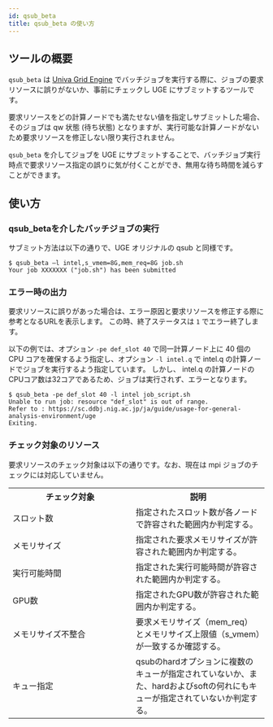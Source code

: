 ```yaml
---
id: qsub_beta
title: qsub_beta の使い方
---
```


## ツールの概要

`qsub_beta` は [Univa Grid Engine](/software/univa_grid_engine) でバッチジョブを実行する際に、ジョブの要求リソースに誤りがないか、事前にチェックし UGE にサブミットするツールです。

要求リソースをどの計算ノードでも満たせない値を指定しサブミットした場合、そのジョブは qw 状態 (待ち状態) となりますが、実行可能な計算ノードがないため要求リソースを修正しない限り実行されません。

`qsub_beta` を介してジョブを UGE にサブミットすることで、バッチジョブ実行時点で要求リソース指定の誤りに気が付くことができ、無用な待ち時間を減らすことができます。

## 使い方

### qsub_betaを介したバッチジョブの実行

サブミット方法は以下の通りで、UGE オリジナルの qsub と同様です。

```
$ qsub_beta –l intel,s_vmem=8G,mem_req=8G job.sh
Your job XXXXXXX ("job.sh") has been submitted
```

### エラー時の出力

要求リソースに誤りがあった場合は、エラー原因と要求リソースを修正する際に参考となるURLを表示します。
この時、終了ステータスは `1` でエラー終了します。

以下の例では、オプション `-pe def_slot 40` で同一計算ノード上に 40 個の CPU コアを確保するよう指定し、オプション `-l intel.q` で intel.q の計算ノードでジョブを実行するよう指定しています。
しかし、 intel.q の計算ノードのCPUコア数は32コアであるため、ジョブは実行されず、エラーとなります。

```
$ qsub_beta -pe def_slot 40 -l intel job_script.sh
Unable to run job: resource "def_slot" is out of range.
Refer to : https://sc.ddbj.nig.ac.jp/ja/guide/usage-for-general-analysis-environment/uge
Exiting.
```

### チェック対象のリソース

要求リソースのチェック対象は以下の通りです。なお、現在は mpi ジョブのチェックには対応していません。

<table>
	<tr>
		<th width="300">チェック対象</th>
		<th width="300">説明</th>
	</tr>
	<tr>
		<td>スロット数</td>
		<td>指定されたスロット数が各ノードで許容された範囲内か判定する。</td>
	</tr>
	<tr>
		<td>メモリサイズ</td>
		<td>指定された要求メモリサイズが許容された範囲内か判定する。</td>
	</tr>
	<tr>
		<td>実行可能時間</td>
		<td>指定された実行可能時間が許容された範囲内か判定する。</td>
	</tr>
	<tr>
		<td>GPU数</td>
		<td>指定されたGPU数が許容された範囲内か判定する。</td>
	</tr>
	<tr>
		<td>メモリサイズ不整合</td>
		<td>要求メモリサイズ（mem_req）とメモリサイズ上限値（s_vmem）が一致するか確認する。</td>
	</tr>
	<tr>
		<td>キュー指定</td>
		<td>qsubのhardオプションに複数のキューが指定されていないか、また、hardおよびsoftの何れにもキューが指定されていないか判定する。</td>
	</tr>
</table>
